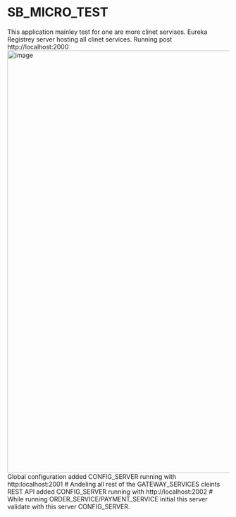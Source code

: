 # SB_MICRO_TEST
 This application mainley test for one are more clinet servises.
 Eureka Registrey server hosting all clinet services. Running post http://localhost:2000
<img width="958" alt="image" src="https://user-images.githubusercontent.com/44318990/215694433-43177ecc-a78d-4935-b58c-9b683fec463d.png">
Global configuration added CONFIG_SERVER running with http:localhost:2001 #
Andeling all rest of the GATEWAY_SERVICES cleints REST API added CONFIG_SERVER running with http://localhost:2002 #
While running ORDER_SERVICE/PAYMENT_SERVICE initial this server validate with this server CONFIG_SERVER.
